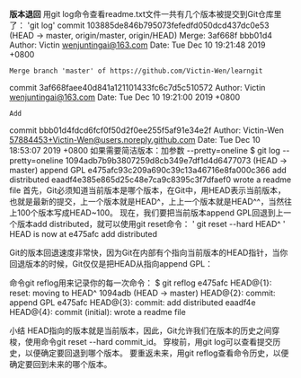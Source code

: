 **版本退回**
用git log命令查看readme.txt文件一共有几个版本被提交到Git仓库里了：
'git log'
commit 103885de846b795073fefedfd050dcd437dc0e53 (HEAD -> master, origin/master, origin/HEAD)
Merge: 3af668f bbb01d4
Author: Victin <wenjuntingai@163.com>
Date:   Tue Dec 10 19:21:48 2019 +0800

    Merge branch 'master' of https://github.com/Victin-Wen/learngit

commit 3af668faee40d841a121101433fc6c7d5c510572
Author: Victin <wenjuntingai@163.com>
Date:   Tue Dec 10 19:21:00 2019 +0800

    Add

commit bbb01d4fdcd6fcf0f50d2f0ee255f5af91e34e2f
Author: Victin-Wen <57884453+Victin-Wen@users.noreply.github.com>
Date:   Tue Dec 10 18:53:07 2019 +0800
如果需要简洁版本：加参数 --pretty=oneline
$ git log --pretty=oneline
1094adb7b9b3807259d8cb349e7df1d4d6477073 (HEAD -> master) append GPL
e475afc93c209a690c39c13a46716e8fa000c366 add distributed
eaadf4e385e865d25c48e7ca9c8395c3f7dfaef0 wrote a readme file 
首先，Git必须知道当前版本是哪个版本，在Git中，用HEAD表示当前版本，也就是最新的提交，上一个版本就是HEAD^，上上一个版本就是HEAD^^，当然往上100个版本写成HEAD~100。
现在，我们要把当前版本append GPL回退到上一个版本add distributed，就可以使用git reset命令：
' git reset --hard HEAD^ '
HEAD is now at e475afc add distributed

Git的版本回退速度非常快，因为Git在内部有个指向当前版本的HEAD指针，当你回退版本的时候，Git仅仅是把HEAD从指向append GPL：

命令git reflog用来记录你的每一次命令：
$ git reflog
e475afc HEAD@{1}: reset: moving to HEAD^
1094adb (HEAD -> master) HEAD@{2}: commit: append GPL
e475afc HEAD@{3}: commit: add distributed
eaadf4e HEAD@{4}: commit (initial): wrote a readme file

小结
HEAD指向的版本就是当前版本，因此，Git允许我们在版本的历史之间穿梭，使用命令git reset --hard commit_id。
穿梭前，用git log可以查看提交历史，以便确定要回退到哪个版本。
要重返未来，用git reflog查看命令历史，以便确定要回到未来的哪个版本。